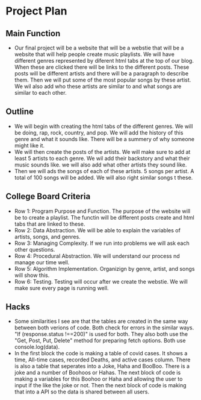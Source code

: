 # Project Plan

## Main Function 
- Our final project will be a website that will be a webstie that will be a website that will help people create music playlists. We will have different genres represented by diferent html tabs at the top of our blog. When these are clicked there will be links to the different posts. These posts will be different artists and there will be a paragraph to describe them. Then we will put some of the most popular songs by these artist. We wil also add who these artists are similar to and what songs are similar to each other. 

## Outline
- We will begin with creating the html tabs of the different genres. We will be doing, rap, rock, country, and pop. We will add the history of this genre and what it sounds like. There will be a summery of why someone might like it. 
- We will then create the posts of the artists. We will make sure to add at least 5 artists to each genre. We wil add their backstory and what their music sounds like. we will also add what other artists they sound like.
- Then we will ads the songs of each of these artists. 5 songs per artist. A total of 100 songs will be added. We will also right similar songs t these. 

## College Board Criteria 
- Row 1: Program Purpose and Function. The purpose of the website will be to create a playlist. The functin will be different posts create and html tabs that are linked to these. 
- Row 2: Data Abstraction. We will be able to explain the variables of artists, songs, and genres. 
- Row 3: Managing Complexity. If we run into problems we will ask each other questions. 
- Row 4: Procedural Abstraction. We will understand our process nd manage our time well. 
- Row 5: Algorithm Implementation. Organizign by genre, artist, and songs will show this. 
- Row 6: Testing. Testing will occur after we create the webstie. We will make sure every page is running well. 


## Hacks
- Some similarities I see are that the tables are created in the same way between both verions of code. Both check for errors in the similar ways. "If (response.status !==200)" is used for both. They also both use the "Get, Post, Put, Delete" method for preparing fetch options. Both use console.log(data). 
- In the first block the code is making a table of covid cases. It shows a time, All-time cases, recorded Deaths, and active cases column. There is also a table that seperates into a Joke, Haha and BooBoo. There is a joke and a number of Boohoos or Hahas. The next block of code is making a variables for this Boohoo or Haha and allowing the user to input if the like the joke or not. Then the next block of code is making that into a API so the data is shared between all users. 